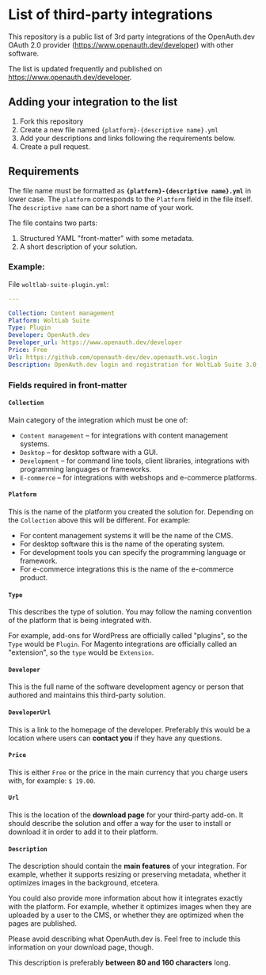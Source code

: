 # List of third-party integrations

This repository is a public list of 3rd party integrations of the OpenAuth.dev
OAuth 2.0 provider (https://www.openauth.dev/developer) with other software.

The list is updated frequently and published on https://www.openauth.dev/developer.

## Adding your integration to the list

1. Fork this repository
2. Create a new file named `{platform}-{descriptive name}.yml`
3. Add your descriptions and links following the requirements below.
4. Create a pull request.

## Requirements

The file name must be formatted as **`{platform}-{descriptive name}.yml`** in
lower case. The `platform` corresponds to the `Platform` field in the file
itself. The `descriptive name` can be a short name of your work.

The file contains two parts:

1. Structured YAML "front-matter" with some metadata.
2. A short description of your solution.

### Example:

File `woltlab-suite-plugin.yml`:

```yml
---

Collection: Content management
Platform: WoltLab Suite
Type: Plugin
Developer: OpenAuth.dev
Developer_url: https://www.openauth.dev/developer
Price: Free
Url: https://github.com/openauth-dev/dev.openauth.wsc.login
Description: OpenAuth.dev login and registration for WoltLab Suite 3.0, 3.1 & 5.2.
```

### Fields required in front-matter

#### `Collection`

Main category of the integration which must be one of:

* `Content management` – for integrations with content management systems.
* `Desktop` – for desktop software with a GUI.
* `Development` – for command line tools, client libraries, integrations
  with programming languages or frameworks.
* `E-commerce` – for integrations with webshops and e-commerce platforms.

#### `Platform`

This is the name of the platform you created the solution for. Depending on
the `Collection` above this will be different. For example:

* For content management systems it will be the name of the CMS.
* For desktop software this is the name of the operating system.
* For development tools you can specify the programming language or framework.
* For e-commerce integrations this is the name of the e-commerce product.

#### `Type`

This describes the type of solution. You may follow the naming convention of
the platform that is being integrated with.

For example, add-ons for WordPress are officially called "plugins", so
the `Type` would be `Plugin`. For Magento integrations are officially
called an "extension", so the `type` would be `Extension`.

#### `Developer`

This is the full name of the software development agency or person that
authored and maintains this third-party solution.

#### `DeveloperUrl`

This is a link to the homepage of the developer. Preferably this would be a
location where users can **contact you** if they have any questions.

#### `Price`

This is either `Free` or the price in the main currency that you charge
users with, for example: `$ 19.00`.

#### `Url`

This is the location of the **download page** for your third-party add-on. It
should describe the solution and offer a way for the user to install or
download it in order to add it to their platform.

#### `Description`

The description should contain the **main features** of your integration. For
example, whether it supports resizing or preserving metadata, whether it
optimizes images in the background, etcetera.

You could also provide more information about how it integrates exactly with
the platform. For example, whether it optimizes images when they are uploaded
by a user to the CMS, or whether they are optimized when the pages are
published.

Please avoid describing what OpenAuth.dev is. Feel free to include this
information on your download page, though.

This description is preferably **between 80 and 160 characters** long.
